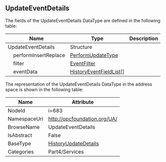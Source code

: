 <!-- datatype -->
## UpdateEventDetails
  
<!-- end of description -->
The fields of the UpdateEventDetails DataType are defined in the following table:  

|Name|Type|Description|
|---|---|---|
|UpdateEventDetails|Structure||
|&nbsp;&nbsp;&nbsp;&nbsp;performInsertReplace|[PerformUpdateType](../../../Part4/DataTypes/PerformUpdateType/readme.md)||
|&nbsp;&nbsp;&nbsp;&nbsp;filter|[EventFilter](../../../Part4/DataTypes/EventFilter/readme.md)||
|&nbsp;&nbsp;&nbsp;&nbsp;eventData|[HistoryEventFieldList](../../../Part4/DataTypes/HistoryEventFieldList/readme.md)[]||

The representation of the UpdateEventDetails DataType in the address space is shown in the following table:  

|Name|Attribute|
|---|---|
|NodeId|i=683|
|NamespaceUri|http://opcfoundation.org/UA/|
|BrowseName|UpdateEventDetails|
|IsAbstract|False|
|BaseType|[HistoryUpdateDetails](../../../Part4/Services/HistoryUpdateDetails/readme.md)|
|Categories|Part4/Services|

